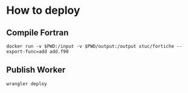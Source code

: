 # How to deploy

## Compile Fortran

```
docker run -v $PWD:/input -v $PWD/output:/output xtuc/fortiche --export-func=add add.f90
```

## Publish Worker

```
wrangler deploy
```
